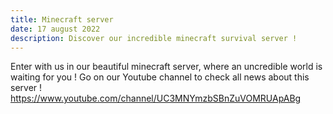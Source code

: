 ```yaml
---
title: Minecraft server
date: 17 august 2022
description: Discover our incredible minecraft survival server !
---
```

Enter with us in our beautiful minecraft server, where an uncredible world is waiting for you !
Go on our Youtube channel to check all news about this server !
https://www.youtube.com/channel/UC3MNYmzbSBnZuVOMRUApABg

